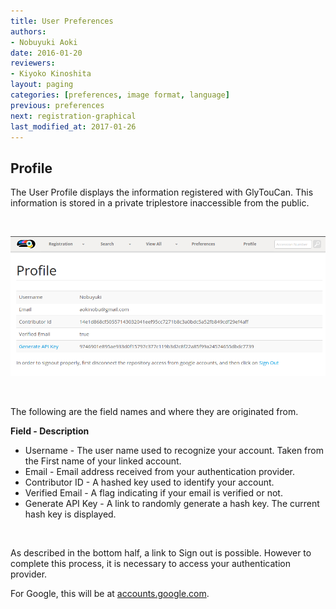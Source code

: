 ```yaml
---
title: User Preferences
authors:
- Nobuyuki Aoki
date: 2016-01-20
reviewers:
- Kiyoko Kinoshita
layout: paging
categories: [preferences, image format, language]
previous: preferences
next: registration-graphical
last_modified_at: 2017-01-26
---
```


Profile
------------
  The User Profile displays the information registered with GlyTouCan.  This information is stored in a private triplestore inaccessible from the public.

<br>

![User Preferences](/images/manual/profile-details.png)

<br>

The following are the field names and where they are originated from.
  
**Field - Description**

* Username - The user name used to recognize your account.  Taken from the First name of your linked account.  
* Email - Email address received from your authentication provider.  
* Contributor ID - A hashed key used to identify your account.  
* Verified Email - A flag indicating if your email is verified or not.  
* Generate API Key - A link to randomly generate a hash key.  The current hash key is displayed.  
  
<br>

As described in the bottom half, a link to Sign out is possible.  However to complete this process, it is necessary to access your authentication provider.  
  
For Google, this will be at [accounts.google.com](http://accounts.google.com).

<br>

<div id='discourse-comments'></div>

<script type="text/javascript">
  DiscourseEmbed = { discourseUrl: 'http://test.discourse.glytoucan.org/',
                     discourseEmbedUrl: 'http://code.glytoucan.org/manual/profile/' };

  (function() {
    var d = document.createElement('script'); d.type = 'text/javascript'; d.async = true;
    d.src = DiscourseEmbed.discourseUrl + 'javascripts/embed.js';
    (document.getElementsByTagName('head')[0] || document.getElementsByTagName('body')[0]).appendChild(d);
  })();
</script>

<br>

<br>
